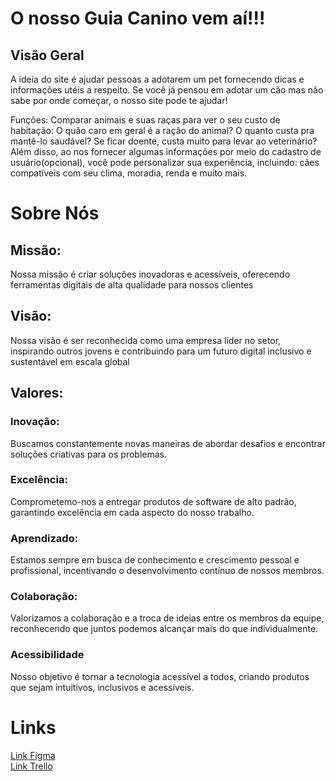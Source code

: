 <html>
  <body>
    <h1>O nosso Guia Canino vem aí!!!</h1>
    <div>
      <h2>Visão Geral</h2>
      <p>
        A ideia do site é  ajudar pessoas a adotarem um pet fornecendo dicas e informações utéis a respeito. Se você já pensou em adotar um cão mas não sabe por onde começar, o nosso site pode te ajudar!
      </p>
      <p>
        Funções: Comparar animais e suas raças para ver o seu custo de habitação: O quão caro em geral é a ração do animal? O quanto custa pra mantê-lo saudável? Se ficar doente, custa muito para levar ao veterinário? Além disso, ao nos fornecer algumas informações por meio do cadastro de usuário(opcional), você pode personalizar sua experiência, incluindo: cães compatíveis com seu clima, moradia, renda e muito mais.
      </p>
    </div>
    <div>
      <h1>Sobre Nós</h1>
      <div>
        <h2>Missão:</h2>
        <p>Nossa missão é criar soluções inovadoras e acessíveis, oferecendo ferramentas digitais de alta qualidade para nossos clientes</p>
        <h2>Visão:</h2>
        <p>Nossa visão é ser reconhecida como uma empresa líder no setor, inspirando outros jovens e contribuindo para um futuro digital inclusivo e sustentável em escala global</p>
          <h2>Valores:</h2>
          <h3>Inovação:</h3>
          <p>Buscamos constantemente novas maneiras de abordar desafios e encontrar soluções criativas para os problemas.</p>
          <h3>Excelência:</h3>
          <p>Comprometemo-nos a entregar produtos de software de alto padrão, garantindo excelência em cada aspecto do nosso trabalho.</p>
          <h3>Aprendizado:</h3>
          <p>Estamos sempre em busca de conhecimento e crescimento pessoal e profissional, incentivando o desenvolvimento contínuo de nossos membros.</p>
          <h3>Colaboração:</h3>
          <p>Valorizamos a colaboração e a troca de ideias entre os membros da equipe, reconhecendo que juntos podemos alcançar mais do que individualmente.</p>
          <h3>Acessibilidade</h3>
          <p>Nosso objetivo é tornar a tecnologia acessível a todos, criando produtos que sejam intuitivos, inclusivos e acessíveis.</p>
      </div>
      <div>
        <h1>Links</h1>
        <a href="https://www.figma.com/file/hHrI7twJZW6EQoLtEiJgHd/Guia-Canino?type=design&node-id=0-1&mode=design&t=tRn7X2RU2LAaYVI6-0">Link Figma</a><br>
        <a href="https://trello.com/b/WVSMscgX/kanban-equipe-darft">Link Trello</a>
      </div>
    </div>
  </body>
</html>
